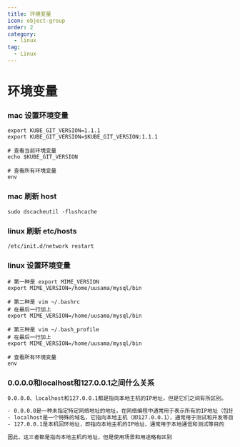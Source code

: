 ```yaml
---
title: 环境变量
icon: object-group
order: 2
category:
  - linux
tag:
  - Linux
---
```


# 环境变量

### mac 设置环境变量 
```
export KUBE_GIT_VERSION=1.1.1
export KUBE_GIT_VERSION=$KUBE_GIT_VERSION:1.1.1

# 查看当前环境变量
echo $KUBE_GIT_VERSION

# 查看所有环境变量
env
```

### mac 刷新 host
```
sudo dscacheutil -flushcache
```

### linux 刷新 etc/hosts
```
/etc/init.d/network restart
```

### linux 设置环境变量
```
# 第一种是 export MIME_VERSION
export MIME_VERSION=/home/uusama/mysql/bin

# 第二种是 vim ~/.bashrc
# 在最后一行加上
export MIME_VERSION=/home/uusama/mysql/bin

# 第三种是 vim ~/.bash_profile
# 在最后一行加上
export MIME_VERSION=/home/uusama/mysql/bin

# 查看所有环境变量
env
```

### 0.0.0.0和localhost和127.0.0.1之间什么关系

``` txt
0.0.0.0、localhost和127.0.0.1都是指向本地主机的IP地址，但是它们之间有所区别。

- 0.0.0.0是一种未指定特定网络地址的地址，在网络编程中通常用于表示所有的IP地址（包括本地主机和其他主机）
- localhost是一个特殊的域名，它指向本地主机（即127.0.0.1），通常用于测试和开发等目的
- 127.0.0.1是本机回环地址，即指向本地主机的IP地址，通常用于本地通信和测试等目的

因此，这三者都是指向本地主机的地址，但是使用场景和用途略有区别
```